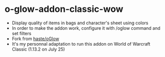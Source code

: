 # o-glow-addon-classic-wow

- Display quality of items in bags and character's sheet using colors
- In order to make the addon work, configure it with /oglow command and set filters
- Fork from [haste/oGlow](https://github.com/haste/oGlow)
- It's my personnal adaptation to run this addon on World of Warcraft Classic (1.13.2 on July 25)
